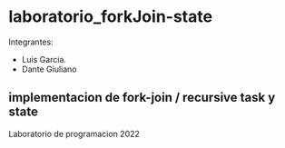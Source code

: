 # laboratorio_forkJoin-state

Integrantes:
- Luis Garcia.
- Dante Giuliano

 ## implementacion de fork-join / recursive task y state

 Laboratorio de programacion 2022
